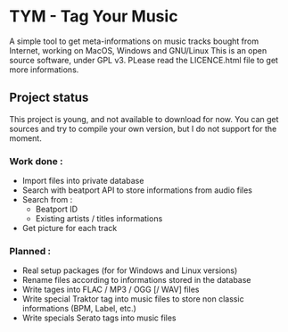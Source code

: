 TYM - Tag Your Music
====================

A simple tool to get meta-informations on music tracks bought from Internet, working on MacOS, Windows and GNU/Linux
This is an open source software, under GPL v3. PLease read the LICENCE.html file to get more informations.

Project status
--------------
This project is young, and not available to download for now. You can get sources and try to compile your own version, but I do not support for the moment.

### Work done :
 - Import files into private database
 - Search with beatport API to store informations from audio files
 - Search from :
   * Beatport ID
   * Existing artists / titles informations
 - Get picture for each track

### Planned :
 - Real setup packages (for for Windows and Linux versions)
 - Rename files according to informations stored in the database
 - Write tages into FLAC / MP3 / OGG [/ WAV] files
 - Write special Traktor tag into music files to store non classic informations (BPM, Label, etc.)
 - Write specials Serato tags into music files
